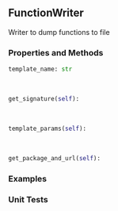 ## <a id="Peeves.Peeves.Doc.Writers.FunctionWriter">FunctionWriter</a>
Writer to dump functions to file

### Properties and Methods
```python
template_name: str
```
<a id="Peeves.Peeves.Doc.Writers.FunctionWriter.get_signature" class="docs-object-method">&nbsp;</a>
```python
get_signature(self): 
```

<a id="Peeves.Peeves.Doc.Writers.FunctionWriter.template_params" class="docs-object-method">&nbsp;</a>
```python
template_params(self): 
```

<a id="Peeves.Peeves.Doc.Writers.FunctionWriter.get_package_and_url" class="docs-object-method">&nbsp;</a>
```python
get_package_and_url(self): 
```

### Examples


### Unit Tests
